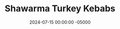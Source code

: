 ---
layout: post
title:  "Shawarma Turkey Kebabs"
date:   2024-07-15 00:00:00 -05000
categories: 
- Recipes
- Ground Meat
permalink: /recipes/shawarma-turkey-kebabs
image: /assets/Food/Ground Meat/Kebab/kebab-plate.jpg
ing: kebab-ing
facts: kebab-facts
section1: Spice Mix
start2: Onion
section2: Rest of the kebabs
start3: 
section3: 
start4: 
section4: 
start5: 
section5: 
Prep: 15
Rest: 
Cook: 10
Source1: 
Source2: 
whisk: https://s.samsungfood.com/hABCF
tags: 
- ground lamb
- ground turkey
- ground beef
- lamb
- turkey
- beef
- onion
- garlic
- turmeric
- allspice
- cinnamon
- nutmeg
- cloves
- oregano
- dill
Description: These simple kebabs are made with ground turkey (either beef or lamb will work as well), and they can be cooked inside on a pan or grilled outdoors. The simple combination of lean meats and spices makes this a super quick and delicious summer main that pairs well with some <a href="/recipes/salmon-and-tzatziki">tzatziki</a>. Nutrition facts are for a serving size of 2 skewers/patties
Instructions: 
- In a small bowl, whisk together the spices - garlic powder, onion powder, allspice, black pepper, turmeric, oregano, cinnamon, nutmeg, salt, and cloves<br><br>

- In a large bowl, combine together the spice mix, finely diced onion, fresh dill, and ground meat.  Optionally, you can sautee the onion with a pinch of salt until translucent for extra flavor<br><br>

- Divide the meat into 8 pieces. Either make 8 patties for cooking inside, or 8 skewers for grilling.  You can also use skewers for inside cooking too if you have a big enough pan. Brush or spray the outside of the meat with olive oil<br><br>
- <center><img src="/assets/Food/Ground Meat/Kebab/kebab-raw.jpg" alt="" class="instruction-image"></center><br>

- Stovetop - heat a large skillet to medium high heat, and cook the patties on each side for about 5 minutes, or until cooked through (at least 165F for turkey)<br><br>
- <center><img src="/assets/Food/Ground Meat/Kebab/kebab-pan.jpg" alt="" class="instruction-image"></center><br>

- Grill - heat a grill to medium heat, and cook the skewers for about 5 minutes per side, or until cooked through (at least 165F for turkey)
---